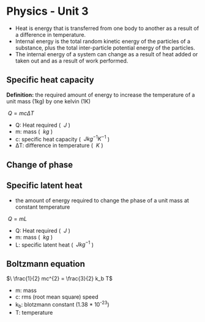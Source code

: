# Physics - Unit 3
- Heat is energy that is transferred from one body to another as a result of a difference in temperature.
- Internal energy is the total random kinetic energy of the particles of a substance, plus the total inter-particle potential energy of the particles.
-  The internal energy of a system can change as a result of heat added or taken out and as a result of work performed.

## Specific heat capacity
**Definition:** the required amount of energy to increase the temperature of a unit mass (1kg) by one kelvin (1K)

$\ Q = mcΔT$
- Q: Heat required ( $\ J$ )
- m: mass ( $\ kg$ )
- c: specific heat capacity ( $\ J kg^{-1} K^{-1}$ )
- ΔT: difference in temperature ( $\ K$ )

## Change of phase

## Specific latent heat
- the amount of energy required to change the phase of a unit mass at constant temperature

$\ Q = mL$
- Q: Heat required ( $\ J$ )
- m: mass ( $\ kg$ )
- L: specific latent heat ( $\ J kg^{-1}$ )

## Boltzmann equation

$\ \frac{1}{2} mc^{2} = \frac{3}{2} k_b T$
- m: mass
- c: rms (root mean square) speed
- k<sub>b</sub>: blotzmann constant (1.38 * 10<sup>-23</sup>)
- T: temperature